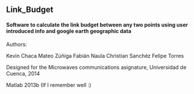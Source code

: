 ## Link_Budget


#### Software to calculate the link budget between any two points using user introduced info and google earth geographic data


Authors:

Kevin Chaca
Mateo Zúñiga
Fabián Naula
Christian Sanchéz
Felipe Torres

Designed for the Microwaves communications asignature, Universidad de Cuenca, 2014

Matlab 2013b (If I remember well :)
